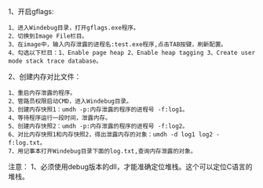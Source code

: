 1、开启gflags:

    1、进入Windebug目录，打开gflags.exe程序。
    2、切换到Image File栏目。
    3、在image中，输入内存泄露的进程名:test.exe程序,点击TAB按键，刷新配置。
    4、勾选以下栏目：1、Enable page heap 2、Enable heap tagging 3、Create user mode stack trace database。

2、创建内存对比文件：

    1、重启内存泄露的程序。
    2、管路员权限启动CMD，进入Windebug目录。
    3、创建内存快照1：umdh -p:内存泄露的程序的进程号 -f:log1。
    4、等待程序运行一段时间，泄露内存。
    5、创建内存快照2：umdh -p:内存泄露的程序的进程号 -f:log2。
    6、对比内存快照1和内存快照2，得出泄露内存的对象：umdh -d log1 log2 -f:log.txt。
    7、用记事本打开Windebug目录下面的log.txt,查询内存泄露的对象。

注意：
    1、必须使用debug版本的dll，才能准确定位堆栈。这个可以定位C语言的堆栈。

